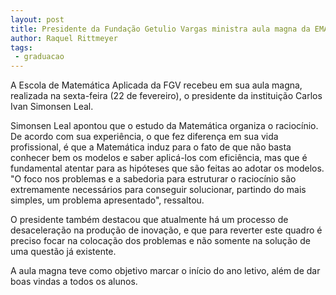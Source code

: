 ```yaml
---
layout: post
title: Presidente da Fundação Getulio Vargas ministra aula magna da EMAp
author: Raquel Rittmeyer
tags:
 - graduacao
---
```


A Escola de Matemática Aplicada da FGV recebeu em sua aula magna,
realizada na sexta-feira (22 de fevereiro), o presidente da
instituição Carlos Ivan Simonsen Leal.

Simonsen Leal apontou que o estudo da Matemática organiza o
raciocínio. De acordo com sua experiência, o que fez diferença em sua
vida profissional, é que a Matemática induz para o fato de que não
basta conhecer bem os modelos e saber aplicá-los com eficiência, mas
que é fundamental atentar para as hipóteses que são feitas ao adotar
os modelos. "O foco nos problemas e a sabedoria para estruturar o
raciocínio são extremamente necessários para conseguir solucionar,
partindo do mais simples, um problema apresentado", ressaltou.

O presidente também destacou que atualmente há um processo de
desaceleração na produção de inovação, e que para reverter este quadro
é preciso focar na colocação dos problemas e não somente na solução de
uma questão já existente.

A aula magna teve como objetivo marcar o início do ano letivo, além de
dar boas vindas a todos os alunos.

